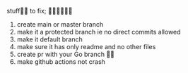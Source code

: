 stuff🤷‍♀️ to fix; 😮‍💨😮‍💨😮‍💨
1. create main or master branch
2. make it a protected branch ie no direct commits allowed
3. make it default branch
4. make sure it has only readme and no other files
5. create pr with your Go branch 🙏🙂
6. make github actions not crash
